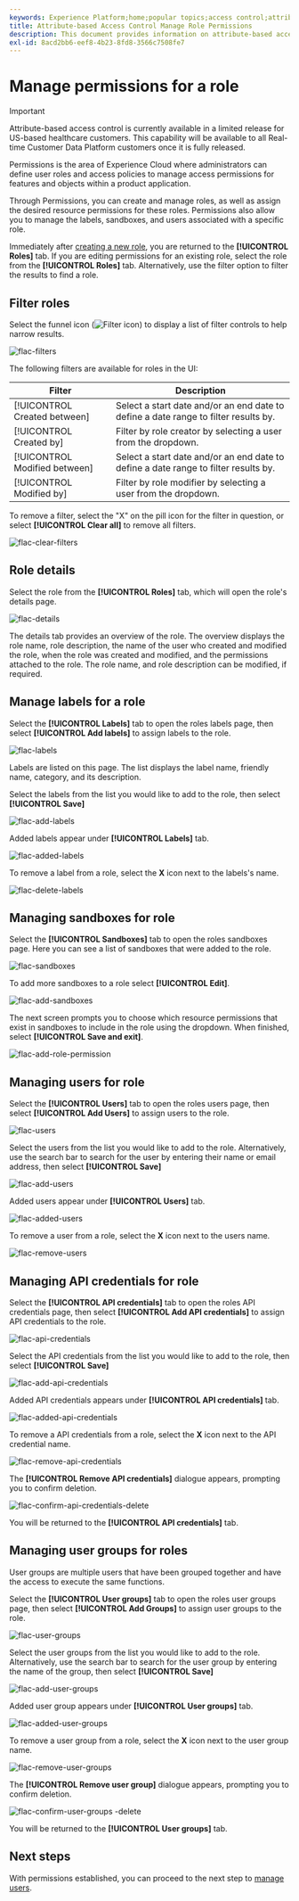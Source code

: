 ```yaml
---
keywords: Experience Platform;home;popular topics;access control;attribute-based access control;ABAC
title: Attribute-based Access Control Manage Role Permissions
description: This document provides information on attribute-based access control in Adobe Experience Platform
exl-id: 8acd2bb6-eef8-4b23-8fd8-3566c7508fe7
---
```

# Manage permissions for a role

>[!IMPORTANT]
>
>Attribute-based access control is currently available in a limited release for US-based healthcare customers. This capability will be available to all Real-time Customer Data Platform customers once it is fully released.

Permissions is the area of Experience Cloud where administrators can define user roles and access policies to manage access permissions for features and objects within a product application.

Through Permissions, you can create and manage roles, as well as assign the desired resource permissions for these roles. Permissions also allow you to manage the labels, sandboxes, and users associated with a specific role.

Immediately after [creating a new role](#create-a-new-role), you are returned to the **[!UICONTROL Roles]** tab. If you are editing permissions for an existing role, select the role from the **[!UICONTROL Roles]** tab. Alternatively, use the filter option to filter the results to find a role.

## Filter roles

Select the funnel icon (![Filter icon](../../images/icon.png)) to display a list of filter controls to help narrow results.

![flac-filters](../../images/flac-ui/flac-filters.png)

The following filters are available for roles in the UI:

| Filter | Description |
| --- | --- |
| [!UICONTROL Created between] | Select a start date and/or an end date to define a date range to filter results by. |
| [!UICONTROL Created by] | Filter by role creator by selecting a user from the dropdown. |
| [!UICONTROL Modified between] | Select a start date and/or an end date to define a date range to filter results by.  |
| [!UICONTROL Modified by] | Filter by role modifier by selecting a user from the dropdown. |

To remove a filter, select the "X" on the pill icon for the filter in question, or select **[!UICONTROL Clear all]** to remove all filters.

![flac-clear-filters](../../images/flac-ui/flac-clear-filters.png)

## Role details

Select the role from the **[!UICONTROL Roles]** tab, which will open the role's details page.

![flac-details](../../images/flac-ui/flac-details.png)

The details tab provides an overview of the role. The overview displays the role name, role description, the name of the user who created and modified the role, when the role was created and modified, and the permissions attached to the role. The role name, and role description can be modified, if required.

## Manage labels for a role

Select the **[!UICONTROL Labels]** tab to open the roles labels page, then select **[!UICONTROL Add labels]** to assign labels to the role.

![flac-labels](../../images/flac-ui/flac-labels.png)

Labels are listed on this page. The list displays the label name, friendly name, category, and its description.

Select the labels from the list you would like to add to the role, then select **[!UICONTROL Save]**

![flac-add-labels](../../images/flac-ui/flac-add-labels.png)

Added labels appear under **[!UICONTROL Labels]** tab.

![flac-added-labels](../../images/flac-ui/flac-added-labels.png)

To remove a label from a role, select the **X** icon next to the labels's name.

![flac-delete-labels](../../images/flac-ui/flac-delete-labels.png)

## Managing sandboxes for role

Select the **[!UICONTROL Sandboxes]** tab to open the roles sandboxes page. Here you can see a list of sandboxes that were added to the role.

![flac-sandboxes](../../images/flac-ui/flac-sandboxes.png)

To add more sandboxes to a role select **[!UICONTROL Edit]**.

![flac-add-sandboxes](../../images/flac-ui/flac-add-sandboxes.png)

The next screen prompts you to choose which resource permissions that exist in sandboxes to include in the role using the dropdown. When finished, select **[!UICONTROL Save and exit]**.

![flac-add-role-permission](../../images/flac-ui/flac-add-role-permission.png)

## Managing users for role

Select the **[!UICONTROL Users]** tab to open the roles users page, then select **[!UICONTROL Add Users]** to assign users to the role.

![flac-users](../../images/flac-ui/flac-users.png)

Select the users from the list you would like to add to the role. Alternatively, use the search bar to search for the user by entering their name or email address, then select **[!UICONTROL Save]**

![flac-add-users](../../images/flac-ui/flac-add-users.png)

Added users appear under **[!UICONTROL Users]** tab.

![flac-added-users](../../images/flac-ui/flac-added-users.png)

To remove a user from a role, select the **X** icon next to the users name.

![flac-remove-users](../../images/flac-ui/flac-remove-users.png)

## Managing API credentials for role

Select the **[!UICONTROL API credentials]** tab to open the roles API credentials page, then select **[!UICONTROL Add API credentials]** to assign API credentials to the role.

![flac-api-credentials](../../images/flac-ui/flac-api-credentials.png)

Select the API credentials from the list you would like to add to the role, then select **[!UICONTROL Save]**

![flac-add-api-credentials](../../images/flac-ui/flac-add-api-credentials.png)

Added API credentials appears under **[!UICONTROL API credentials]** tab.

![flac-added-api-credentials](../../images/flac-ui/flac-added-api-credentials.png)

To remove a API credentials from a role, select the **X** icon next to the API credential name. 

![flac-remove-api-credentials](../../images/flac-ui/flac-remove-api-credentials.png)

The **[!UICONTROL Remove API credentials]** dialogue appears, prompting you to confirm deletion. 

![flac-confirm-api-credentials-delete](../../images/flac-ui/flac-confirm-api-credentials-delete.png)

You will be returned to the **[!UICONTROL API credentials]** tab.

## Managing user groups for roles

User groups are multiple users that have been grouped together and have the access to execute the same functions.

Select the **[!UICONTROL User groups]** tab to open the roles user groups page, then select **[!UICONTROL Add Groups]** to assign user groups to the role.

![flac-user-groups](../../images/flac-ui/flac-user-groups.png)

Select the user groups from the list you would like to add to the role. Alternatively, use the search bar to search for the user group by entering the name of the group, then select **[!UICONTROL Save]**

![flac-add-user-groups](../../images/flac-ui/flac-add-user-groups.png)

Added user group appears under **[!UICONTROL User groups]** tab.

![flac-added-user-groups](../../images/flac-ui/flac-added-user-groups.png)

To remove a user group from a role, select the **X** icon next to the user group name. 

![flac-remove-user-groups](../../images/flac-ui/flac-remove-user-groups.png)

The **[!UICONTROL Remove user group]** dialogue appears, prompting you to confirm deletion. 

![flac-confirm-user-groups -delete](../../images/flac-ui/flac-confirm-user-groups-delete.png)

You will be returned to the **[!UICONTROL User groups]** tab.

## Next steps

With permissions established, you can proceed to the next step to [manage users](users.md).

